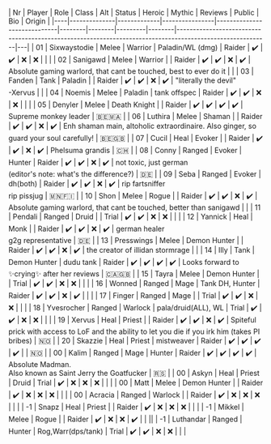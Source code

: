| Nr | Player       | Role        | Class          | Alt                         | Status | Heroic | Mythic | Reviews | Public | Bio                                                                                             | Origin |
|----|--------------|-------------|----------------|-----------------------------|--------|--------|---------|--------|----------------------------------------------------------------------------------------------------------|---|
| 01 | Sixwaystodie | Melee       | Warrior        | Paladin/WL (dmg)            | Raider | ✔️     | ✔️     | ❌     | ❌  |                                                                                                   | |
| 02 | Sanigawd     | Melee       | Warrior        |                             | Raider | ✔️     | ✔️     | ❌     | ✔️  | Absolute gaming warlord, that cant be touched, best to ever do it                                 | |
| 03 | Fanden       | Tank        | Paladin        |                             | Raider | ✔️     | ✔️     | ❌     | ✔️  | "literally the devil"<br/>-Xervus                                                                 | |
| 04 | Noemis       | Melee       | Paladin        | tank offspec                | Raider | ✔️     | ✔️     | ❌     | ❌  |                                                                                                   | |
| 05 | Denyler      | Melee       | Death Knight   |                             | Raider | ✔️     | ✔️     | ✔️     | ✔️  | Supreme monkey leader                                                                             | 🇧🇪🇲🇦 |
| 06 | Luthira      | Melee       | Shaman         |                             | Raider | ✔️     | ✔️     | ❌     | ✔️  | Enh shaman main, altoholic extraordinaire. Also ginger, so guard your soul carefully!             | 🇧🇪🇬🇧 |
| 07 | Cucil        | Heal        | Evoker         |                             | Raider | ✔️     | ✔️     | ❌     | ✔️  | Phelsuma grandis                                                                                  | 🇨🇭 |
| 08 | Conny        | Ranged      | Evoker         | Hunter                      | Raider | ✔️     | ✔️     | ❌     | ✔️  | not toxic, just german<br/>(editor's note: what's the difference?)                               | 🇩🇪 |
| 09 | Seba         | Ranged      | Evoker         | dh(both)                    | Raider | ✔️     | ✔️     | ❌     | ✔️  | rip fartsniffer<br/>rip pissjug                                                                   | 🇲🇳🇫🇮 |
| 10 | Shon         | Melee       | Rogue          |                             | Raider | ✔️     | ✔️     | ❌     | ✔️  | Absolute gaming warlord, that cant be touched, better than sanigawd                               | |
| 11 | Pendali      | Ranged      | Druid          |                             | Trial  | ✔️     | ✔️     | ❌     | ❌  |                                                                                                   | |
| 12 | Yannick      | Heal        | Monk           |                             | Raider | ✔️     | ✔️     | ❌     | ✔️  | german healer<br/>g2g representative                                                              | 🇩🇪 |
| 13 | Presswings   | Melee       | Demon Hunter   |                             | Raider | ✔️     | ✔️     | ❌     | ✔️  | the creator of illidan stormrage                                                                  | |
| 14 | Illy         | Tank        | Demon Hunter   | dudu tank                   | Raider | ✔️     | ✔️     | ✔️     | ✔️  | Looks forward to ✨crying✨ after her reviews                                                    | 🇨🇦🇬🇧 |
| 15 | Tayra        | Melee       | Demon Hunter   |                             | Trial  | ✔️     | ✔️     | ❌     | ❌  |                                                                                                   | |
| 16 | Wonned       | Ranged      | Mage           | Tank DH, Hunter             | Raider | ✔️     | ✔️     | ❌     | ✔️  |                                                                                                   | |
| 17 | Finger       | Ranged      | Mage           |                             | Trial  | ✔️     | ✔️     | ❌     | ❌  |                                                                                                   | |
| 18 | Yvesrocher   | Ranged      | Warlock        | pala/druid(ALL), WL         | Trial  | ✔️     | ✔️     | ❌     | ❌  |                                                                                                   |  |
| 19 | Xervus       | Heal        | Priest         |                             | Raider | ✔️     | ✔️     | ❌     | ✔️  | Spiteful prick with access to LoF and the ability to let you die if you irk him (takes PI bribes) | 🇳🇴 |
| 20 | Skazzie      | Heal        | Priest         | mistweaver                  | Raider | ✔️     | ✔️     | ✔️     | ✔️  |                                                                                                   | 🇳🇴 |
| 00 | Kalim        | Ranged      | Mage           | Hunter                      | Raider | ✔️     | ✔️     | ✔️     | ✔️  | Absolute Madman.<br/>Also known as Saint Jerry the Goatfucker                                     | 🇷🇸 |
| 00 | Askyn        | Heal        | Priest         | Druid                       | Trial  | ✔️     | ❌     | ❌     | ❌  |                                                                                                   |  |
| 00 | Matt         | Melee       | Demon Hunter   |                             | Raider | ✔️     | ❌     | ❌     | ❌  |                                                                                                   |  |
| 00 | Acracia      | Ranged      | Warlock        |                             | Raider | ✔️     | ❌     | ❌     | ❌  |                                                                                                   |  |
| -1 | Snapz        | Heal        | Priest         |                             | Raider | ✔️     | ❌     | ❌     | ❌  |                                                                                                   |  |
| -1 | Mikkel       | Melee       | Rogue          |                             | Raider | ✔️     | ❌     | ❌     | ✔️  |                                                                                                   |  ||
| -1 | Luthandar    | Ranged      | Hunter         | Rog,Warr(dps/tank)          | Trial  | ✔️     | ✔️     | ❌     | ❌  |                                                                                                   | |